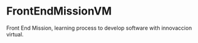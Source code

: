 # FrontEndMissionVM
Front End Mission, learning process to develop software with innovaccion virtual. 
